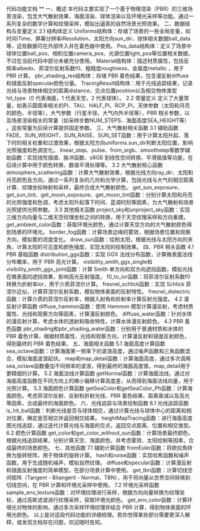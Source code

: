 代码功能文档
**
一、概述
本代码主要实现了一个基于物理渲染（PBR）的三维场景渲染，包含大气散射效果、海面渲染、球体渲染以及环境光采样等功能。通过一系列复杂的数学计算和纹理采样，模拟出逼真的自然场景光照效果。
二、数据结构与变量定义
2.1 结构体定义
Uniforms结构体：存储了场景的一些全局变量，如时间iTime、屏幕分辨率iResolution、太阳方向sun_dir、球体相关数据ball_data等，这些数据可在外部传入并在着色器中使用。
Pos_data结构体：定义了场景中球体位置ball_pos、相机位置camera_pos、光源位置light_pos等位置相关数据，不过在当前代码中部分未被充分使用。
Material结构体：描述材质属性，包括反照率albedo、菲涅尔反射系数f0、粗糙度roughness、金属度metallic ，用于 PBR 计算。
pbr_shading_res结构体：存储 PBR 着色结果，包含漫反射diffuse和镜面反射specular颜色分量。
TracingResult结构体：用于光线追踪结果，记录光线与场景物体相交的距离distance、交点位置position以及相交物体类型hit_type（0 代表海面，1 代表天空，2 代表球体）。
2.2 常量定义
定义了大量常量，如表示圆周率相关的PI、TAU、HALF_PI、RCP_PI，天体参数（太阳和月亮的颜色、半径等），大气参数（行星半径、大气内外半径等），PBR 相关参数，以及场景渲染相关的常量（如采样步数NUM_STEPS、海面高度SEA_HEIGHT等） 。这些常量为后续计算提供固定参数。
三、大气散射相关函数
3.1 辅助函数
FADE、SUN_WEIGHT、SUN_RAISE、SUN_SET函数：用于计算太阳升起、落下时的相关权重和过渡效果，根据太阳方向uniforms.sun_dir判断太阳位置，影响光照强度和色调变化。
linear_step、pulse、from_srgb、smoothstep等数学辅助函数：实现线性插值、脉冲函数、sRGB 到线性空间转换、平滑插值等功能，在后续计算中用于颜色转换、数值平滑处理等。
3.2 大气散射核心函数
atmosphere_scattering函数：计算大气散射效果，根据光线方向ray_dir、太阳和月亮颜色及方向，通过一系列复杂的几何和光学计算，包括光线与大气的相交距离计算、纹理坐标映射和采样，最终合成大气散射颜色。
get_sun_exposure、get_sun_tint、get_moon_exposure、get_moon_tint函数：分别计算太阳和月亮的光照强度和色调，考虑太阳升起落下时间、蓝调时刻等因素，为大气散射和场景光照提供光照参数。
3.3 其他相关函数
project_sky和unproject_sky函数：实现三维方向向量与二维天空纹理坐标之间的转换，用于天空纹理采样和方向重建。
get_ambient_color函数：获取环境光颜色，通过计算天空方向的大气散射颜色得到场景的环境光。
border_fog函数：计算场景边缘的雾效，根据场景位置和观察方向，模拟雾的浓度变化。
draw_sun函数：绘制太阳，根据光线与太阳方向的夹角，计算太阳的可见度和颜色强度，实现太阳的绘制效果。
四、PBR 相关函数
4.1 PBR 基础函数
distribution_ggx函数：实现 GGX 法线分布函数，计算微表面法线分布概率，用于 PBR 高光计算。
visibility_smith_ggx_single和visibility_smith_ggx_joint函数：计算 Smith 单方向和双方向遮挡函数，模拟光线在微表面的遮挡效果，影响高光反射强度。
f0_to_ior函数：将菲涅尔反射系数f0转换为折射率ior，用于介质菲涅尔计算。
fresnel_schlick函数：实现 Schlick 菲涅尔近似，计算菲涅尔反射系数，模拟物体表面的反射特性。
fresnel_dielectric函数：计算介质的菲涅尔反射率，根据入射角和折射率计算反射光强度。
4.2 漫反射计算函数
diffuse_hammon函数：使用 Hammon 模型计算漫反射，考虑材质属性、光线和观察方向等因素，计算漫反射颜色。
diffuse_water函数：针对水体的漫反射计算，考虑水体的透射和吸收特性，计算水体漫反射颜色。
4.3 PBR 着色函数
pbr_shading和pbr_shading_water函数：分别用于普通材质和水体的 PBR 着色计算，根据材质属性、光线和观察方向，计算漫反射和镜面反射颜色，得到最终的 PBR 着色结果。
五、海面相关函数
5.1 海面高度计算函数
sea_octave函数：计算海面某一频率下的波浪高度，通过噪声函数和三角函数混合，模拟海面波浪起伏。
map和map_detail函数：计算海面高度，通过多次调用sea_octave函数叠加不同频率的波浪，得到最终的海面高度值，map_detail用于更精细的计算。
5.2 海面法线计算函数
getNormal函数：计算海面法线，通过对海面高度函数在不同方向上的微小偏移计算高度差，从而得到海面法线向量，用于光照计算。
5.3 海面颜色计算函数
getSeaColor和getSeaColor_Ph函数：计算海面颜色，考虑菲涅尔反射、反射和折射光线、PBR 着色结果、距离衰减以及高光等因素，合成最终的海面颜色。
六、光线追踪与场景绘制函数
6.1 光线追踪函数
is_hit_ball函数：判断光线是否与球体相交，通过计算光线与球体中心的距离和相对位置，确定是否相交并返回相交结果。
heightMapTracing函数：进行海面高度图光线追踪，通过迭代计算光线与海面的交点，返回交点距离、位置和相交类型。
6.2 颜色计算函数
get_color和get_color_without_sun函数：计算场景最终颜色，根据光线追踪结果，分别计算天空、海面颜色，并考虑雾效、太阳绘制等因素，合成最终的场景颜色。
七、其他函数
7.1 辅助计算函数
fromEuler函数：将欧拉角转换为旋转矩阵，用于物体的旋转计算。
hash和noise函数：实现哈希函数和噪声函数，用于生成随机噪声，模拟自然纹理。
diffuse和specular函数：计算漫反射和镜面反射强度的简单模型，在部分场景计算中使用。
get_tbn函数：计算切线空间矩阵（Tangent - Bitangent - Normal，TBN），用于将向量从世界空间转换到切线空间，在 PBR 计算和环境光采样中使用。
7.2 环境光采样函数
sample_env_texture函数：对环境纹理进行采样，根据方向向量转换为纹理坐标，通过高斯滤波进行纹理采样，获取环境光颜色。
get_env_color函数：计算环境光对物体的影响，通过多次采样环境纹理并结合 PBR 计算，得到物体表面的环境光颜色。
以上是对这段代码功能的详细梳理。若你觉得某些部分需要更深入解释，或发现文档存在问题，欢迎随时告知。

